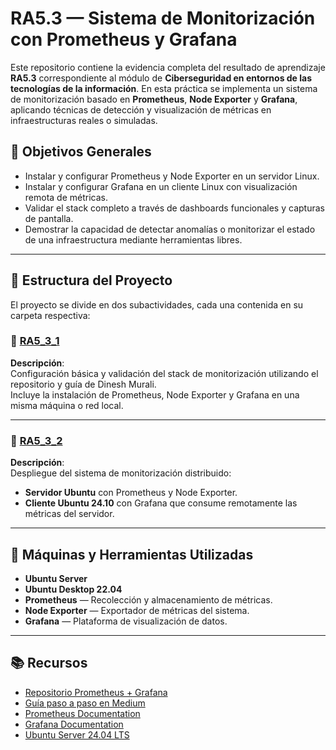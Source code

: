 # RA5.3 — Sistema de Monitorización con Prometheus y Grafana

Este repositorio contiene la evidencia completa del resultado de aprendizaje **RA5.3** correspondiente al módulo de **Ciberseguridad en entornos de las tecnologías de la información**. En esta práctica se implementa un sistema de monitorización basado en **Prometheus**, **Node Exporter** y **Grafana**, aplicando técnicas de detección y visualización de métricas en infraestructuras reales o simuladas.

## 🎯 Objetivos Generales

- Instalar y configurar Prometheus y Node Exporter en un servidor Linux.
- Instalar y configurar Grafana en un cliente Linux con visualización remota de métricas.
- Validar el stack completo a través de dashboards funcionales y capturas de pantalla.
- Demostrar la capacidad de detectar anomalías o monitorizar el estado de una infraestructura mediante herramientas libres.

---

## 📂 Estructura del Proyecto

El proyecto se divide en dos subactividades, cada una contenida en su carpeta respectiva:

### 🔸 [RA5_3_1](./RA5_3_1)

**Descripción**:  
Configuración básica y validación del stack de monitorización utilizando el repositorio y guía de Dinesh Murali.  
Incluye la instalación de Prometheus, Node Exporter y Grafana en una misma máquina o red local.

---

### 🔸 [RA5_3_2](./RA5_3_2)

**Descripción**:  
Despliegue del sistema de monitorización distribuido:
- **Servidor Ubuntu** con Prometheus y Node Exporter.
- **Cliente Ubuntu 24.10** con Grafana que consume remotamente las métricas del servidor.

---

## 🧩 Máquinas y Herramientas Utilizadas

- **Ubuntu Server**
- **Ubuntu Desktop 22.04**
- **Prometheus** — Recolección y almacenamiento de métricas.
- **Node Exporter** — Exportador de métricas del sistema.
- **Grafana** — Plataforma de visualización de datos.

---

## 📚 Recursos

- [Repositorio Prometheus + Grafana](https://github.com/dinesh24murali/example_repo/tree/main/prometheus_grafana_example)
- [Guía paso a paso en Medium](https://medium.com/@dineshmurali/introduction-to-monitoring-with-prometheus-grafana-ea338d93b2d9)
- [Prometheus Documentation](https://prometheus.io/)
- [Grafana Documentation](https://grafana.com/docs/)
- [Ubuntu Server 24.04 LTS](https://ubuntu.com/download/server/thank-you?version=24.04.2&architecture=amd64&lts=true)
